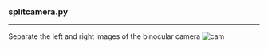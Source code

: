 ### splitcamera.py
---
Separate the left and right images of the binocular camera
![cam](https://github.com/user-attachments/assets/5ccbee69-5db5-4fb3-96cd-218f20b8621e)
